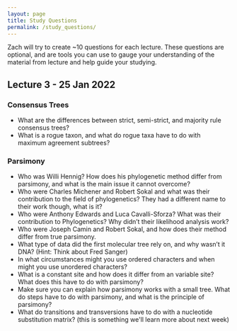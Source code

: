 ```yaml
---
layout: page
title: Study Questions
permalink: /study_questions/
---
```

Zach will try to create ~10 questions for each lecture. These questions are optional, and are tools you can use to gauge your understanding of the material from lecture and help guide your studying. 

## Lecture 3 - 25 Jan 2022

### Consensus Trees
*	What are the differences between strict, semi-strict, and majority rule consensus trees? 
* What is a rogue taxon, and what do rogue taxa have to do with maximum agreement subtrees?

### Parsimony
*	Who was Willi Hennig? How does his phylogenetic method differ from parsimony, and what is the main issue it cannot overcome?
*	Who were Charles Michener and Robert Sokal and what was their contribution to the field of phylogenetics? They had a different name to their work though, what is it?
*	Who were Anthony Edwards and Luca Cavalli-Sforza? What was their contribution to Phylogenetics? Why didn’t their likelihood analysis work?
* Who were Joseph Camin and Robert Sokal, and how does their method differ from true parsimony. 
*	What type of data did the first molecular tree rely on, and why wasn’t it DNA? (Hint: Think about Fred Sanger)
*	In what circumstances might you use ordered characters and when might you use unordered characters? 
*	What is a constant site and how does it differ from an variable site? What does this have to do with parsimony?
*	Make sure you can explain how parsimony works with a small tree. What do steps have to do with parsimony, and what is the principle of parsimony?
* What do transitions and transversions have to do with a nucleotide substitution matrix? (this is something we'll learn more about next week) 
